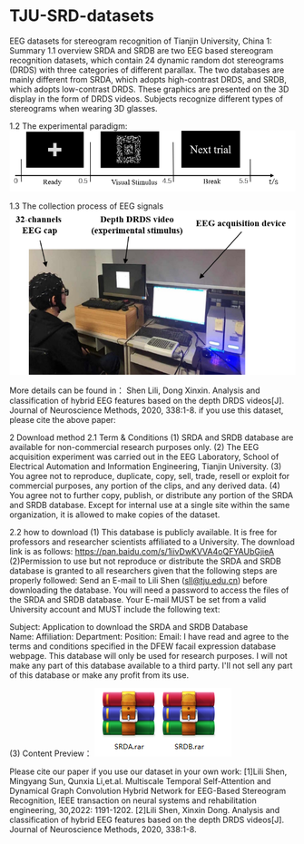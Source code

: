 # TJU-SRD-datasets
EEG datasets for stereogram recognition of Tianjin University, China
1: Summary
1.1 overview
SRDA and SRDB are two EEG based stereogram recognition datasets, which contain 24 dynamic random dot stereograms (DRDS) with three categories of different parallax. The two databases are mainly different from SRDA, which adopts high-contrast DRDS, and SRDB, which adopts low-contrast DRDS. These graphics are presented on the 3D display in the form of DRDS videos. Subjects recognize different types of stereograms when wearing 3D glasses.

1.2 The experimental paradigm:
![Alt text](/paradigm.png)
 
1.3 The collection process of EEG signals
 ![Alt text](/process.png)

More details can be found in：
Shen Lili, Dong Xinxin. Analysis and classification of hybrid EEG features based on the depth DRDS videos[J]. Journal of Neuroscience Methods, 2020, 338:1-8.
if you use this dataset, please cite the above paper:

2 Download method
2.1 Term & Conditions
(1) SRDA and SRDB database are available for non-commercial research purposes only.
(2) The EEG acquisition experiment was carried out in the EEG Laboratory, School of Electrical Automation and Information Engineering, Tianjin University.
(3) You agree not to reproduce, duplicate, copy, sell, trade, resell or exploit for commercial purposes, any portion of the clips, and any derived data.
(4) You agree not to further copy, publish, or distribute any portion of the SRDA and SRDB database. Except for internal use at a single site within the same organization, it is allowed to make copies of the dataset.

2.2 how to download
(1) This database is publicly available. It is free for professors and researcher scientists affiliated to a University. The download link is as follows:
https://pan.baidu.com/s/1iivDwKVVA4oQFYAUbGjieA
(2)Permission to use but not reproduce or distribute the SRDA and SRDB database is granted to all researchers given that the following steps are properly followed:
Send an E-mail to Lili Shen (sll@tju.edu.cn) before downloading the database. You will need a password to access the files of the SRDA and SRDB database. Your E-mail MUST be set from a valid University account and MUST include the following text:

Subject: Application to download the SRDA and SRDB Database          
Name: <your first and last name>
Affiliation: <University where you work>
Department: <your department>
Position: <your job title>
Email: <must be the email at the above mentioned institution>
I have read and agree to the terms and conditions specified in the DFEW facail expression database webpage. 
This database will only be used for research purposes. 
I will not make any part of this database available to a third party. 
I'll not sell any part of this database or make any profit from its use.

(3) Content Preview：
 ![Alt text](/content.png)


Please cite our paper if you use our dataset in your own work:
[1]Lili Shen, Mingyang Sun, Qunxia Li,et.al.  Multiscale Temporal Self-Attention and Dynamical Graph Convolution Hybrid Network for EEG-Based Stereogram Recognition, IEEE transaction on neural systems and rehabilitation engineering, 30,2022: 1191-1202.
[2]Lili Shen, Xinxin Dong. Analysis and classification of hybrid EEG features based on the depth DRDS videos[J]. Journal of Neuroscience Methods, 2020, 338:1-8.
